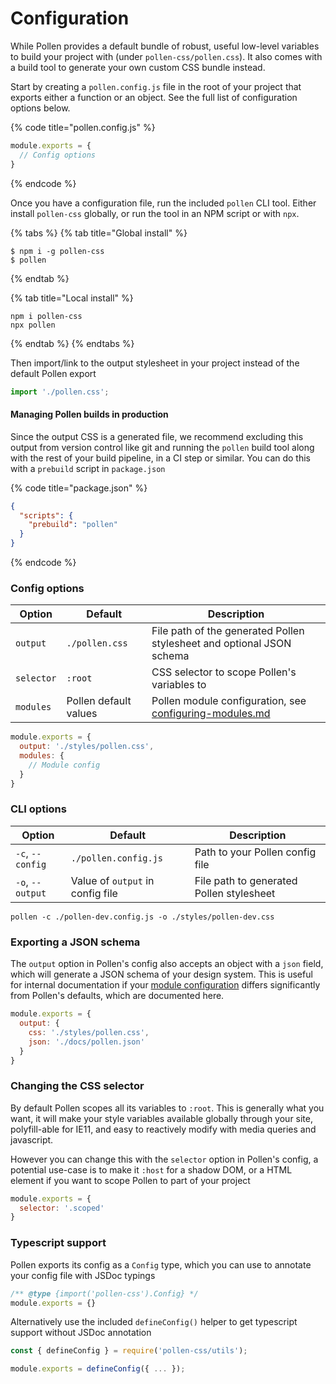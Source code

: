 # Configuration

While Pollen provides a default bundle of robust, useful low-level variables to build your project with (under `pollen-css/pollen.css`). It also comes with a build tool to generate your own custom CSS bundle instead.

Start by creating a `pollen.config.js` file in the root of your project that exports either a function or an object. See the full list of configuration options below.

{% code title="pollen.config.js" %}
```javascript
module.exports = {
  // Config options
}
```
{% endcode %}

Once you have a configuration file, run the included `pollen` CLI tool. Either install `pollen-css` globally, or run the tool in an NPM script or with `npx`.

{% tabs %}
{% tab title="Global install" %}
```
$ npm i -g pollen-css
$ pollen
```
{% endtab %}

{% tab title="Local install" %}
```
npm i pollen-css
npx pollen
```
{% endtab %}
{% endtabs %}

Then import/link to the output stylesheet in your project instead of the default Pollen export

```javascript
import './pollen.css';
```

#### Managing Pollen builds in production

Since the output CSS is a generated file, we recommend excluding this output from version control like git and running the `pollen` build tool along with the rest of your build pipeline, in a CI step or similar. You can do this with a `prebuild` script in `package.json`

{% code title="package.json" %}
```json
{
  "scripts": {
    "prebuild": "pollen"
  }
}
```
{% endcode %}

### Config options

| Option     | Default               | Description                                                                                 |
| ---------- | --------------------- | ------------------------------------------------------------------------------------------- |
| `output`   | `./pollen.css`        | File path of the generated Pollen stylesheet and optional JSON schema                       |
| `selector` | `:root`               | CSS selector to scope Pollen's variables to                                                 |
| `modules`  | Pollen default values | Pollen module configuration, see [configuring-modules.md](configuring-modules.md "mention") |

```javascript
module.exports = {
  output: './styles/pollen.css',
  modules: {
    // Module config
  }
}
```

### CLI options

| Option           | Default                          | Description                              |
| ---------------- | -------------------------------- | ---------------------------------------- |
| `-c`, `--config` | `./pollen.config.js`             | Path to your Pollen config file          |
| `-o`, `--output` | Value of `output` in config file | File path to generated Pollen stylesheet |

```
pollen -c ./pollen-dev.config.js -o ./styles/pollen-dev.css
```

### Exporting a JSON schema

The `output` option in Pollen's config also accepts an object with a `json` field, which will generate a JSON schema of your design system. This is useful for internal documentation if your [module configuration](configuring-modules.md) differs significantly from Pollen's defaults, which are documented here.

```javascript
module.exports = {
  output: {
    css: './styles/pollen.css',
    json: './docs/pollen.json'
  }
}
```

### Changing the CSS selector

By default Pollen scopes all its variables to `:root`. This is generally what you want, it will make your style variables available globally through your site, polyfill-able for IE11, and easy to reactively modify with media queries and javascript.&#x20;

However you can change this with the `selector` option in Pollen's config, a potential use-case is to make it `:host` for a shadow DOM, or a HTML element if you want to scope Pollen to part of your project

```javascript
module.exports = {
  selector: '.scoped'
}
```

### Typescript support

Pollen exports its config as a `Config` type, which you can use to annotate your config file with JSDoc typings

```javascript
/** @type {import('pollen-css').Config} */
module.exports = {}
```

Alternatively use the included `defineConfig()` helper to get typescript support without JSDoc annotation

```javascript
const { defineConfig } = require('pollen-css/utils');

module.exports = defineConfig({ ... });
```
